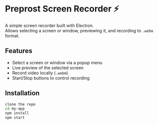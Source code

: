 # Preprost Screen Recorder ⚡

A simple screen recorder built with Electron.  
Allows selecting a screen or window, previewing it, and recording to `.webm` format.

## Features

- Select a screen or window via a popup menu
- Live preview of the selected screen
- Record video locally (`.webm`)
- Start/Stop buttons to control recording

## Installation
```bash
clone the repo
cd my-app
npm install
npm start